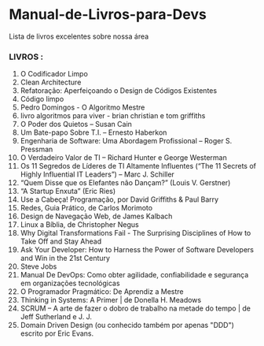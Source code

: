 # Manual-de-Livros-para-Devs
Lista de livros excelentes sobre nossa área

### LIVROS :
1. O Codificador Limpo
2. Clean Architecture
3. Refatoração: Aperfeiçoando o Design de Códigos Existentes
4. Código limpo
5. Pedro Domingos - O Algoritmo Mestre
6. livro algoritmos para viver - brian christian e tom griffiths
7. O Poder dos Quietos – Susan Cain
8. Um Bate-papo Sobre T.I. – Ernesto Haberkon
9. Engenharia de Software: Uma Abordagem Profissional – Roger S. Pressman
10. O Verdadeiro Valor de TI – Richard Hunter e George Westerman
11. Os 11 Segredos de Líderes de TI Altamente Influentes (“The 11 Secrets of Highly Influential IT Leaders”) – Marc J. Schiller
12. “Quem Disse que os Elefantes não Dançam?” (Louis V. Gerstner)
13. “A Startup Enxuta” (Eric Ries)
14. Use a Cabeça! Programação, por David Griffiths & Paul Barry
15. Redes, Guia Prático, de Carlos Morimoto
16. Design de Navegação Web, de James Kalbach
17. Linux a Bíblia, de Christopher Negus
18. Why Digital Transformations Fail - The Surprising Disciplines of How to Take Off and Stay Ahead
19. Ask Your Developer: How to Harness the Power of Software Developers and Win in the 21st Century
20. Steve Jobs
21. Manual De DevOps: Como obter agilidade, confiabilidade e segurança em organizações tecnológicas
22. O Programador Pragmático: De Aprendiz a Mestre
23. Thinking in Systems: A Primer | de Donella H. Meadows
24. SCRUM – A arte de fazer o dobro de trabalho na metade do tempo | de Jeff Sutherland e J. J.
25. Domain Driven Design (ou conhecido também por apenas "DDD") escrito por Eric Evans.
